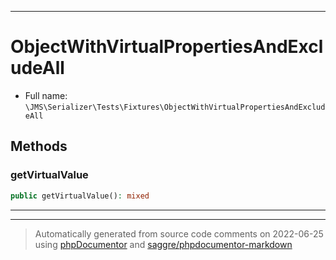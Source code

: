 ***

# ObjectWithVirtualPropertiesAndExcludeAll





* Full name: `\JMS\Serializer\Tests\Fixtures\ObjectWithVirtualPropertiesAndExcludeAll`




## Methods


### getVirtualValue



```php
public getVirtualValue(): mixed
```











***


***
> Automatically generated from source code comments on 2022-06-25 using [phpDocumentor](http://www.phpdoc.org/) and [saggre/phpdocumentor-markdown](https://github.com/Saggre/phpDocumentor-markdown)
